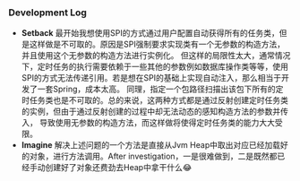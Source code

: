### Development Log
- **Setback**
  最开始我想使用SPI的方式通过用户配置自动获得所有的任务类，但是这样做是不可取的。原因是SPI强制要求实现类有一个无参数的构造方法，并且使用这个无参数的构造方法进行实例化。
  但这样的局限性太大，通常情况下，定时任务的执行需要依赖于一些其他的参数例如数据库操作类等等，使用SPI的方式无法传递引用。若是想在SPI的基础上实现自动注入，那么相当于开发了一套Spring，成本太高。
  同理，指定一个包路径扫描出该包下所有的定时任务类也是不可取的。总的来说，这两种方式都是通过反射创建定时任务类的实例，但由于通过反射创建的过程中却无法动态的感知构造方法的参数并传入，
  导致使用无参数的构造方法，而这样做将使得定时任务类的能力大大受限。
- **Imagine**
  解决上述问题的一个方法是直接从Jvm Heap中取出对应已经加载好的对象，进行方法调用。After investigation，一是很难做到，二是既然都已经手动创建好了对象还费劲去Heap中拿干什么😂